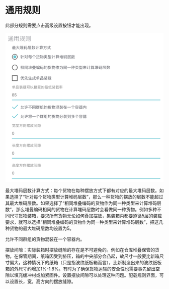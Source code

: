 # 通用规则

此部分规则需要点击高级设置按钮才能出现。

![](/.gitbook/assets/4.21.png)

最大堆码层数计算方式：每个货物在每种摆放方式下都有对应的最大堆码层数。如果选择了“针对每个货物类型计算堆码层数”，那么一种货物的摆放的层数不能超过其最大堆码层数。如果选择了“相同堆叠编码的货物作为同一种类型来计算堆码层数”，那么堆叠编码相同的货物在计算堆码层数时会看做同一种货物。例如多种不同尺寸货物装箱，要求所有货物无论如何叠加摆放，集装箱内都要遵循5层的装载要求，就可以选择“相同堆叠编码的货物作为同一种类型来计算堆码层数”，把这几种货物的最大堆码层数均设置为5。

允许不同群组的货物混装在一个容器内。

摆放间隙：实际装箱时摆放缝隙的存在是不可避免的。例如在仓库堆叠保管的货物，在保管期间，纸箱因受到挤压，箱的中央部分会凸起，故尺寸一般要比新箱尺寸偏大，这种情况下的纸箱（只是指波纹纸板箱而言），比新制造出来的波纹纸板箱的外尺寸约增加1%-1.8%。有时为了确保货物运输的安全性也需要事先留出空隙以填充缓冲材或加紧固件。设置摆放间隙可以处理这种问题。配载规则界面，可以设置长，宽，高方向的摆放缝隙。

